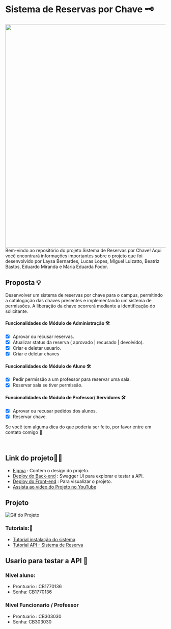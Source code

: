 # Sistema de Reservas por Chave 🗝️
<img align="right" height="700em" src="https://github.com/Laysabernardes/ReservaDeChavesIFSP/assets/132034642/5c46298c-c79e-46af-a5da-5bb31e500b0f"/>
<br>
<div style=" align-items: center;">
<p>  Bem-vindo ao repositório do projeto Sistema de Reservas por Chave! Aqui você encontrará informações importantes sobre o projeto que foi desenvolvido por Laysa Bernardes, Lucas Lopes, Miguel Luizatto, Beatriz Bastos, Eduardo Miranda e Maria Eduarda Fodor.</p>
</div>

## Proposta 💡
Desenvolver um sistema de reservas por chave para o campus, permitindo a catalogação das chaves presentes e implementando um sistema de permissões. A liberação da chave ocorrerá mediante a identificação do solicitante.

#### Funcionalidades do Módulo de Administração 🛠️
- [x] Aprovar ou recusar reservas.
- [x] Atualizar status da reserva ( aprovado | recusado | devolvido).
- [x] Criar e deletar usuario.
- [x] Criar e deletar chaves

#### Funcionalidades do Módulo de Aluno 🛠️
- [x] Pedir permissão a um professor para reservar uma sala.
- [x] Reservar sala se tiver permissão.

#### Funcionalidades do Módulo de Professor/ Servidores 🛠️
- [x] Aprovar ou recusar pedidos dos alunos.
- [x] Reservar chave.

Se você tem alguma dica do que poderia ser feito, por favor entre em contato comigo 🚀

<br>
 
## Link do projeto👨‍💻
- [Figma](https://www.figma.com/file/9Tv6VRPZciiEMYh1am0cpL/Reserva-de-Chaves?type=design&node-id=0-1&mode=design&t=1NGAws6fL6hmiK0f-0) : Contém o design do projeto.
- [Deploy do Back-end](https://backend-reserva-ifsp.onrender.com/doc/) : Swagger UI para explorar e testar a API.
- [Deploy do Front-end](https://laysabernardes.github.io/frontendreserva/) : Para visualizar o projeto.
- [Assista ao vídeo do Projeto no YouTube](https://youtu.be/MHvu_VzqNRY)

## Projeto 
![Gif do Projeto](./RESERVADECHAVE.gif)

### Tutoriais:📝
- [Tutorial instalação do sistema ](https://drive.google.com/file/d/1AE7yujYhzW_vidkUfBpyLbY8LE-i82Xz/view?usp=drivesdk)
- [Tutorial API - Sistema de Reserva ](https://drive.google.com/file/d/1AF4YqVlZ6r3GC14v45lRLS3M-wsBgyLW/view?usp=drivesdk)

## Usario para testar a API 🚀
### Nivel aluno:
- Prontuario : CB1770136
- Senha: CB1770136

### Nivel Funcionario / Professor
- Prontuario : CB303030
- Senha: CB303030







